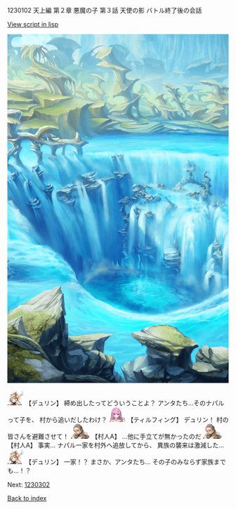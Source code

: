 1230102 天上編 第２章 悪魔の子 第３話 天使の影 バトル終了後の会話

[View script in lisp](../scripts/1230102.txt)

![valley.png](../images/backgrounds/valley.png)

<img src="../images/units/0.png" alt="0.png" height="34"/>
【デュリン】
締め出したってどういうことよ？
アンタたち…そのナパルって子を、
村から追いだしたわけ？

<img src="../images/units/24.png" alt="24.png" height="34"/>
【ティルフィング】
デュリン！
村の皆さんを避難させて！

<img src="../images/units/1.png" alt="1.png" height="34"/>
【村人A】
…他に手立てが無かったのだ

<img src="../images/units/1.png" alt="1.png" height="34"/>
【村人A】
事実…
ナパル一家を村外へ追放してから、
異族の襲来は激減した…

<img src="../images/units/0.png" alt="0.png" height="34"/>
【デュリン】
一家！？
まさか、アンタたち…
その子のみならず家族までも…！？

Next: [1230302](1230302.md)

[Back to index](index.md)
